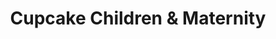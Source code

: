 ---
title: "Cupcake Children & Maternity"
url: /healdsburg/cupcake-children-and-maternity/
shop: clothes
---